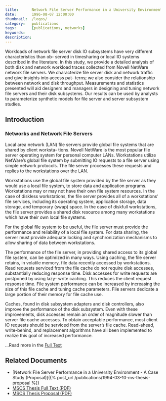 ```yaml
---
title:      Network File Server Performance in a University Environment - A Case Study (Thesis Proposal)
date:       1996-08-07 12:00:00
thumbnail:  /logos/
category:   publications
tags:       [publications, networks]
keywords:   
description:
---
```

Workloads of network file server disk IO subsystems have very different
characteristics than ob- served in timesharing or local IO systems
described in the literature. In this study, we provide a detailed
analysis of both disk and network workload traces collected from Novell
NetWare network file servers. We characterize file server disk and
network traffic and give insights into access pat- terns; we also
consider the relationship between network and disk throughput.
Measurements and statistics presented will aid designers and managers in
designing and tuning network file servers and their disk subsystems. Our
results can be used by analysts to parameterize synthetic models for
file server and server subsystem studies.

## Introduction

### Networks and Network File Servers

Local area network (LAN) file servers provide global file systems that
are shared by client worksta- tions. Novell NetWare is the most popular
file server operating system for personal computer LANs. Workstations
utilize NetWare’s global file system by submitting IO requests to a file
server using simple network protocols. The file server processes these
requests and replies to the workstations over the LAN.

Workstations use the global file system provided by the file server as
they would use a local file system, to store data and application
programs. Workstations may or may not have their own file system
resources. In the case of diskless workstations, the file server
provides all of a workstations’ file services, including its operating
system, application storage, data storage, and temporary (swap) space.
In the case of diskfull workstations, the file server provides a shared
disk resource among many workstations which have their own local file
systems.

For the global file system to be useful, the file server must provide
the performance and reliability of a local file system. For data
sharing, the server must provide adequate locking and synchronization
mechanisms to allow sharing of data between workstations.

The performance of the file server, in providing shared access to its
global file system, can be optimized in many ways. Using caching, the
file server retains, in volatile memory, file data recently accessed by
workstations. Read requests serviced from the file cache do not require
disk accesses, substantially reducing response time. Disk accesses for
write requests are postponed by using lazy- write caching. This reduces
the client request response time. File system performance can be
increased by increasing the size of this file cache and tuning cache
parameters. File servers dedicate a large portion of their memory for
file cache use.

Caches, found in disk subsystem adapters and disk controllers, also
improve the performance of the disk subsystem. Even with these
improvements, disk accesses remain an order of magnitude slower than
server file cache accesses. To obtain acceptable performance, most
client IO requests should be serviced from the server’s file cache.
Read-ahead, write-behind, and replacement algorithms have all been
implemented to realize this goal of increased performance.

...Read more in the [Full Text]({{"/publications/MSCS-Thesis.pdf"|prepend:site.filesurl}})

## Related Documents

* [Network File Server Performance in a University Environment - A Case Study (Proposal)]({% post_url /publications/1994-03-10-ms-thesis-proposal %})
* [MSCS Thesis Full Text (PDF)]({{"/publications/MSCS-Thesis.pdf"|prepend:site.filesurl}})
* [MSCS Thesis Proposal (PDF)]({{"/publications/MSCS-Thesis-Proposal.pdf"|prepend:site.filesurl}})
